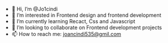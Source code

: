 - 👋 Hi, I’m @Jo1cindi
- 👀 I’m interested in Frontend design and frontend development 
- 🌱 I’m currently learning Recact, Css and Javascript
- 💞️ I’m looking to collaborate on Frontend development projects
- 📫 How to reach me: joancindi535@gmil.com

<!---
Jo1cindi/Jo1cindi is a ✨ special ✨ repository because its `README.md` (this file) appears on your GitHub profile.
You can click the Preview link to take a look at your changes.
--->
